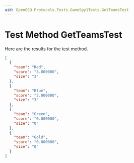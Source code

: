 ```yaml
---
uid: OpenGSQ.Protocols.Tests.GameSpy1Tests.GetTeamsTest
---
```


# Test Method GetTeamsTest

Here are the results for the test method.

```json
[
  {
    "team": "Red",
    "score": "3.000000",
    "size": "3"
  },
  {
    "team": "Blue",
    "score": "3.000000",
    "size": "3"
  },
  {
    "team": "Green",
    "score": "0.000000",
    "size": "0"
  },
  {
    "team": "Gold",
    "score": "0.000000",
    "size": "0"
  }
]
```
